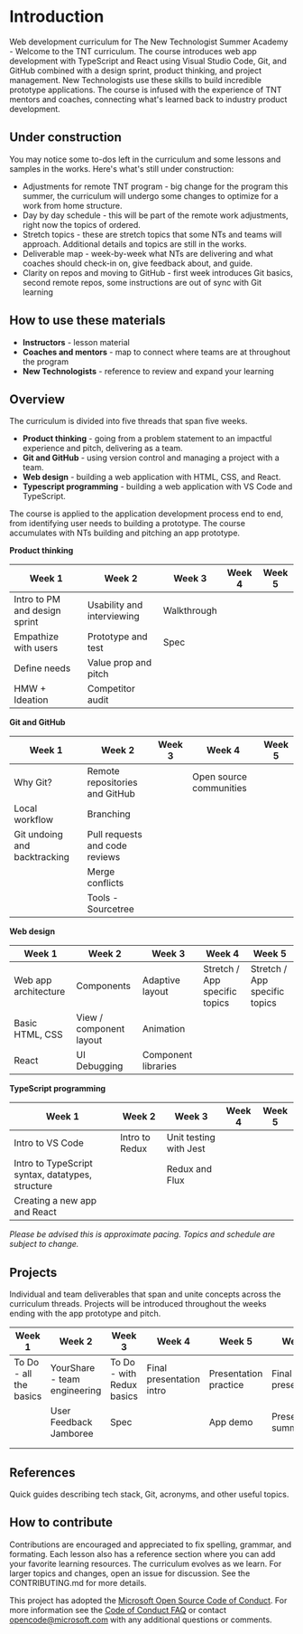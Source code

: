 
# Introduction

Web development curriculum for The New Technologist Summer Academy - Welcome to the TNT curriculum. The course introduces web app development with TypeScript and React using Visual Studio Code, Git, and GitHub combined with a design sprint, product thinking, and project management. New Technologists use these skills to build incredible prototype applications. The course is infused with the experience of TNT mentors and coaches, connecting what's learned back to industry product development.

## Under construction

You may notice some to-dos left in the curriculum and some lessons and samples in the works. Here's what's still under construction:

* Adjustments for remote TNT program - big change for the program this summer, the curriculum will undergo some changes to optimize for a work from home structure.
* Day by day schedule - this will be part of the remote work adjustments, right now the topics of ordered.
* Stretch topics - these are stretch topics that some NTs and teams will approach. Additional details and topics are still in the works.
* Deliverable map - week-by-week what NTs are delivering and what coaches should check-in on, give feedback about, and guide.
* Clarity on repos and moving to GitHub - first week introduces Git basics, second remote repos, some instructions are out of sync with Git learning

## How to use these materials

* **Instructors** - lesson material
* **Coaches and mentors** - map to connect where teams are at throughout the program
* **New Technologists** - reference to review and expand your learning

## Overview

The curriculum is divided into five threads that span five weeks.

* **Product thinking** - going from a problem statement to an impactful experience and pitch, delivering as a team.
* **Git and GitHub** - using version control and managing a project with a team.
* **Web design** - building a web application with HTML, CSS, and React.
* **Typescript programming** - building a web application with VS Code and TypeScript.

The course is applied to the application development process end to end, from identifying user needs to building a prototype. The course accumulates with NTs building and pitching an app prototype.

**Product thinking**

Week 1 | Week 2 | Week 3 | Week 4 | Week 5
--- | --- | --- | --- | ---
Intro to PM and design sprint | Usability and interviewing | Walkthrough | |
Empathize with users | Prototype and test | Spec | |
Define needs | Value prop and pitch | | | 
HMW + Ideation | Competitor audit | | | 

 **Git and GitHub**

Week 1 | Week 2 | Week 3 | Week 4 | Week 5
--- | --- | --- | --- | ---
 | Why Git? | Remote repositories and GitHub | | Open source communities |
 | Local workflow | Branching | | |
 | Git undoing and backtracking | Pull requests and code reviews | | |
 | | Merge conflicts |  |  | 
 | | Tools - Sourcetree |  | 

 **Web design**

 Week 1 | Week 2 | Week 3 | Week 4 | Week 5
--- | --- | --- | --- | ---
Web app architecture | Components | Adaptive layout | Stretch / App specific topics | Stretch / App specific topics
Basic HTML, CSS | View / component layout | Animation | | 
React | UI Debugging | Component libraries | 

 **TypeScript programming**

  Week 1 | Week 2 | Week 3 | Week 4 | Week 5
--- | --- | --- | --- | ---
Intro to VS Code | Intro to Redux | Unit testing with Jest |  |
Intro to TypeScript syntax, datatypes, structure | | Redux and Flux |  |  |
| Creating a new app and React | | | | 

*Please be advised this is approximate pacing. Topics and schedule are subject to change.*

## Projects

Individual and team deliverables that span and unite concepts across the curriculum threads. Projects will be introduced throughout the weeks ending with the app prototype and pitch.

Week 1 | Week 2 | Week 3 | Week 4 | Week 5 | Week 6
--- | --- | --- | --- | --- | ---
To Do - all the basics | YourShare - team engineering | To Do - with Redux basics | Final presentation intro| Presentation practice | Final presentation
| | User Feedback Jamboree | Spec | | App demo |  Presentation summary
 | | | | | |
 | | | | | |

## References

Quick guides describing tech stack, Git, acronyms, and other useful topics.

## How to contribute

Contributions are encouraged and appreciated to fix spelling, grammar, and formating. Each lesson also has a reference section where you can add your favorite learning resources. The curriculum evolves as we learn. For larger topics and changes, open an issue for discussion. See the CONTRIBUTING.md for more details.

This project has adopted the [Microsoft Open Source Code of Conduct](https://opensource.microsoft.com/codeofconduct/).
For more information see the [Code of Conduct FAQ](https://opensource.microsoft.com/codeofconduct/faq/) or
contact [opencode@microsoft.com](mailto:opencode@microsoft.com) with any additional questions or comments.
